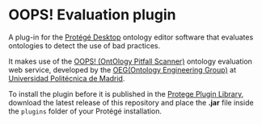 # OOPS! Evaluation plugin
A plug-in for the [Protégé Desktop](http://protege.stanford.edu/) ontology editor software that evaluates ontologies to detect the use of bad practices.

It makes use of the [OOPS! (OntOlogy Pitfall Scanner)](http://oops.linkeddata.es/) ontology evaluation web service, developed by the [OEG(Ontology Engineering Group)](http://www.oeg-upm.net/) at [Universidad Politécnica de Madrid](http://fi.upm.es/).

<!-- You can see in the following figure a screenshot of the plugin UI:
![OOPS! plugin screenshot](http://oi67.tinypic.com/bdo6ko.jpg) -->

To install the plugin before it is published in the [Protege Plugin Library](http://protegewiki.stanford.edu/wiki/Protege_Plugin_Library), download the latest release of this repository and place the **.jar** file inside the ``plugins`` folder of your Protégé installation.
